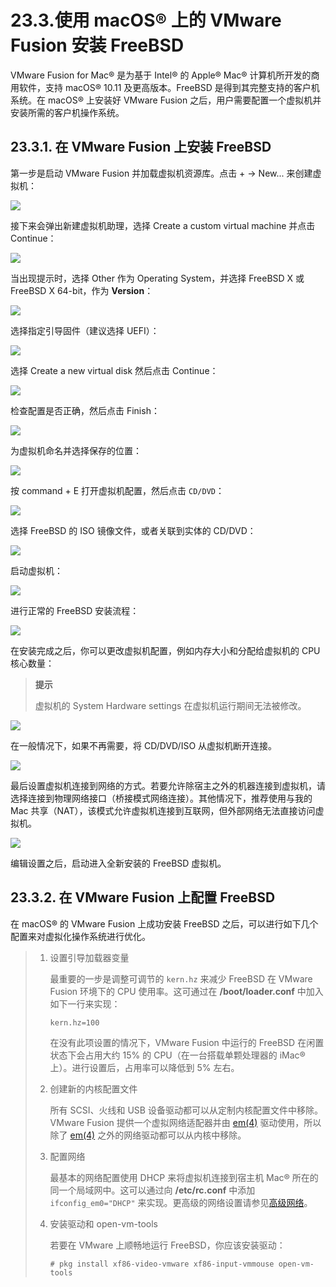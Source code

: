 # 23.3.使用 macOS® 上的 VMware Fusion 安装 FreeBSD

VMware Fusion for Mac® 是为基于 Intel® 的 Apple® Mac® 计算机所开发的商用软件，支持 macOS® 10.11 及更高版本。FreeBSD 是得到其完整支持的客户机系统。在 macOS® 上安装好 VMware Fusion 之后，用户需要配置一个虚拟机并安装所需的客户机操作系统。

## 23.3.1. 在 VMware Fusion 上安装 FreeBSD

第一步是启动 VMware Fusion 并加载虚拟机资源库。点击 + → New... 来创建虚拟机：

![](../.gitbook/assets/vmware-freebsd01.png)

接下来会弹出新建虚拟机助理，选择 Create a custom virtual machine 并点击 Continue：

![](../.gitbook/assets/vmware-freebsd02.png)

当出现提示时，选择 Other 作为 Operating System，并选择 FreeBSD X 或 FreeBSD X 64-bit，作为 **Version**：

![](../.gitbook/assets/vmware-freebsd03.png)

选择指定引导固件（建议选择 UEFI）：

![](../.gitbook/assets/vmware-freebsd04.png)

选择 Create a new virtual disk 然后点击 Continue：

![](../.gitbook/assets/vmware-freebsd05.png)

检查配置是否正确，然后点击 Finish：

![](../.gitbook/assets/vmware-freebsd06.png)

为虚拟机命名并选择保存的位置：

![](../.gitbook/assets/vmware-freebsd07.png)

按 command + E 打开虚拟机配置，然后点击 `CD/DVD`：

![](../.gitbook/assets/vmware-freebsd08.png)

选择 FreeBSD 的 ISO 镜像文件，或者关联到实体的 CD/DVD：

![](../.gitbook/assets/vmware-freebsd09.png)

启动虚拟机：

![](../.gitbook/assets/vmware-freebsd10.png)

进行正常的 FreeBSD 安装流程：

![](../.gitbook/assets/vmware-freebsd11.png)

在安装完成之后，你可以更改虚拟机配置，例如内存大小和分配给虚拟机的 CPU 核心数量：

> **提示**
>
> 虚拟机的 System Hardware settings 在虚拟机运行期间无法被修改。

![](../.gitbook/assets/vmware-freebsd12.png)

在一般情况下，如果不再需要，将 CD/DVD/ISO 从虚拟机断开连接。

![](../.gitbook/assets/vmware-freebsd09.png)

最后设置虚拟机连接到网络的方式。若要允许除宿主之外的机器连接到虚拟机，请选择连接到物理网络接口（桥接模式网络连接）。其他情况下，推荐使用与我的 Mac 共享（NAT），该模式允许虚拟机连接到互联网，但外部网络无法直接访问虚拟机。

![](../.gitbook/assets/vmware-freebsd13.png)

编辑设置之后，启动进入全新安装的 FreeBSD 虚拟机。

## 23.3.2. 在 VMware Fusion 上配置 FreeBSD

在 macOS® 的 VMware Fusion 上成功安装 FreeBSD 之后，可以进行如下几个配置来对虚拟化操作系统进行优化。

> 1.  设置引导加载器变量
>
>     最重要的一步是调整可调节的 `kern.hz` 来减少 FreeBSD 在 VMware Fusion 环境下的 CPU 使用率。这可通过在 **/boot/loader.conf** 中加入如下一行来实现：
>
>     ```
>     kern.hz=100
>     ```
>
>     在没有此项设置的情况下，VMware Fusion 中运行的 FreeBSD 在闲置状态下会占用大约 15% 的 CPU（在一台搭载单颗处理器的 iMac® 上）。进行设置后，占用率可以降低到 5% 左右。
> 2.  创建新的内核配置文件
>
>     所有 SCSI、火线和 USB 设备驱动都可以从定制内核配置文件中移除。VMware Fusion 提供一个虚拟网络适配器并由 [em(4)](https://www.freebsd.org/cgi/man.cgi?query=em\&sektion=4\&format=html) 驱动使用，所以除了 [em(4)](https://www.freebsd.org/cgi/man.cgi?query=em\&sektion=4\&format=html) 之外的网络驱动都可以从内核中移除。
> 3.  配置网络
>
>     最基本的网络配置使用 DHCP 来将虚拟机连接到宿主机 Mac® 所在的同一个局域网中。这可以通过向 **/etc/rc.conf** 中添加 `ifconfig_em0="DHCP"` 来实现。更高级的网络设置请参见[高级网络](https://docs.freebsd.org/en/books/handbook/advanced-networking/index.html#advanced-networking)。
> 4.  安装驱动和 open-vm-tools
>
>     若要在 VMware 上顺畅地运行 FreeBSD，你应该安装驱动：
>
>     ```
>     # pkg install xf86-video-vmware xf86-input-vmmouse open-vm-tools
>     ```
